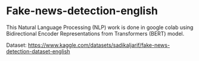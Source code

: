# Fake-news-detection-english

This Natural Language Processing (NLP) work is done in google colab using Bidirectional Encoder Representations from Transformers (BERT) model. 

Dataset: https://www.kaggle.com/datasets/sadikaljarif/fake-news-detection-dataset-english
